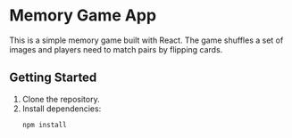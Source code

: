 # Memory Game App

This is a simple memory game built with React. The game shuffles a set of images and players need to match pairs by flipping cards.

## Getting Started

1. Clone the repository.
2. Install dependencies:
   ```bash
   npm install
